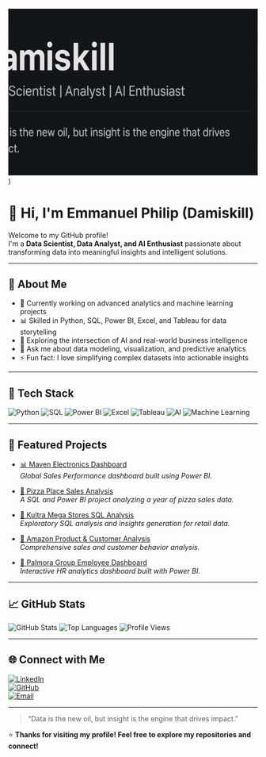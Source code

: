 ![Damiskill Banner](https://github.com/Damiskill/damiskill/blob/main/damsikill%20banner.png))

# 👋 Hi, I'm Emmanuel Philip (Damiskill)

Welcome to my GitHub profile!  
I'm a **Data Scientist, Data Analyst, and AI Enthusiast** passionate about transforming data into meaningful insights and intelligent solutions.

---

## 🚀 About Me
- 🎯 Currently working on advanced analytics and machine learning projects  
- 📊 Skilled in Python, SQL, Power BI, Excel, and Tableau for data storytelling  
- 🤖 Exploring the intersection of AI and real-world business intelligence  
- 💬 Ask me about data modeling, visualization, and predictive analytics  
- ⚡ Fun fact: I love simplifying complex datasets into actionable insights  

---

## 🧰 Tech Stack

![Python](https://img.shields.io/badge/Python-3776AB?style=flat-square&logo=python&logoColor=white)
![SQL](https://img.shields.io/badge/SQL-4479A1?style=flat-square&logo=database&logoColor=white)
![Power BI](https://img.shields.io/badge/Power%20BI-F2C811?style=flat-square&logo=powerbi&logoColor=black)
![Excel](https://img.shields.io/badge/Microsoft%20Excel-217346?style=flat-square&logo=microsoftexcel&logoColor=white)
![Tableau](https://img.shields.io/badge/Tableau-E97627?style=flat-square&logo=tableau&logoColor=white)
![AI](https://img.shields.io/badge/Artificial%20Intelligence-FF6F00?style=flat-square&logo=googlegemini&logoColor=white)
![Machine Learning](https://img.shields.io/badge/Machine%20Learning-102230?style=flat-square&logo=anaconda&logoColor=white)

---

## 📂 Featured Projects

- [📊 Maven Electronics Dashboard](https://github.com/Damiskill/Maven-Electronics---Global-Sales-Dashboard)  
  *Global Sales Performance dashboard built using Power BI.*

- [🍕 Pizza Place Sales Analysis](https://github.com/EmmanuelPhilip/Pizza-Place-Sales)  
  *A SQL and Power BI project analyzing a year of pizza sales data.*

- [🏬 Kultra Mega Stores SQL Analysis](https://github.com/EmmanuelPhilip/Kultra-Mega-Stores)  
  *Exploratory SQL analysis and insights generation for retail data.*

- [🛒 Amazon Product & Customer Analysis](https://github.com/Damiskill/Amazon-Product-and-Customer-Analysis-and-Dashboard)  
  *Comprehensive sales and customer behavior analysis.*

- [👔 Palmora Group Employee Dashboard](https://github.com/Damiskill/Palmora-Group-Employee-Analysis-and-Dashboard)  
  *Interactive HR analytics dashboard built with Power BI.*

---

## 📈 GitHub Stats

![GitHub Stats](https://github-readme-stats.vercel.app/api?username=damiskill&show_icons=true&theme=tokyonight)
![Top Languages](https://github-readme-stats.vercel.app/api/top-langs/?username=damiskill&layout=compact&theme=tokyonight)
![Profile Views](https://komarev.com/ghpvc/?username=damiskill&color=blue)

---

## 🌐 Connect with Me

[![LinkedIn](https://img.shields.io/badge/LinkedIn-0077B5?style=flat-square&logo=linkedin&logoColor=white)](https://www.linkedin.com/in/philipemmanuel)  
[![GitHub](https://img.shields.io/badge/GitHub-181717?style=flat-square&logo=github&logoColor=white)](https://github.com/damiskill)  
[![Email](https://img.shields.io/badge/Email-D14836?style=flat-square&logo=gmail&logoColor=white)](mailto:emmanuelphilip685d@gmail.com)

---

> “Data is the new oil, but insight is the engine that drives impact.”  

⭐ **Thanks for visiting my profile! Feel free to explore my repositories and connect!**

